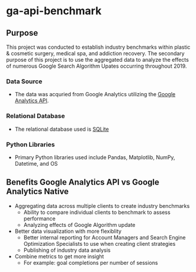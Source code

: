 # ga-api-benchmark

## Purpose
This project was conducted to establish industry benchmarks within plastic & cosmetic surgery, medical spa, and addiction recovery. The secondary purpose of this project is to use the aggregated data to analyze the effects of numerous Google Search Algorithm Upates occurring throughout 2019.

### Data Source
- The data was acquried from Google Analytics utilizing the [Google Analytics API](https://developers.google.com/analytics/devguides/reporting/core/v4/).

### Relational Database
- The relational database used is [SQLite](https://www.sqlite.org/index.html)

### Python Libraries
- Primary Python libraries used include Pandas, Matplotlib, NumPy, Datetime, and OS




## Benefits Google Analytics API vs Google Analytics Native

-   Aggregating data across multiple clients to create industry benchmarks
    -   Ability to compare individual clients to benchmark to assess performance
    -   Analyzing effects of Google Algorithm update
-   Better data visualization with more flexiblity
    -   Better internal reporting for Account Managers and Search Engine Optimization Specialists to use when creating client strategies
    -   Publishing of industry data analysis
-   Combine metrics to get more insight
    -   For example: goal completions per number of sessions
